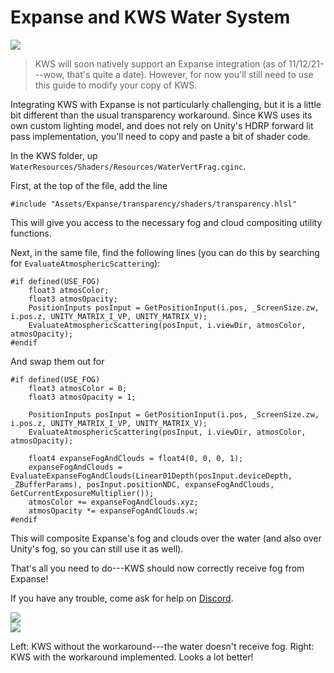 # Expanse and KWS Water System

<div class="img-block">
    <div class="img-row">
        <div class="img-col"><img src="img/kws/kws-workaround.png"/></div>
    </div>
</div>

> KWS will soon natively support an Expanse integration (as of 11/12/21---wow, that's quite a date). However, for now you'll still need to use this guide to modify your copy of KWS.

Integrating KWS with Expanse is not particularly challenging, but it is a little bit different than the usual transparency workaround. Since KWS uses its own custom lighting model, and does not rely on Unity's HDRP forward lit pass implementation, you'll need to copy and paste a bit of shader code.

In the KWS folder, up `WaterResources/Shaders/Resources/WaterVertFrag.cginc`. 

First, at the top of the file, add the line

```
#include "Assets/Expanse/transparency/shaders/transparency.hlsl"
```

This will give you access to the necessary fog and cloud compositing utility functions.

Next, in the same file, find the following lines (you can do this by searching for `EvaluateAtmosphericScattering`):

```
#if defined(USE_FOG)
    float3 atmosColor;
    float3 atmosOpacity;
    PositionInputs posInput = GetPositionInput(i.pos, _ScreenSize.zw, i.pos.z, UNITY_MATRIX_I_VP, UNITY_MATRIX_V);
    EvaluateAtmosphericScattering(posInput, i.viewDir, atmosColor, atmosOpacity);
#endif
```

And swap them out for 

```
#if defined(USE_FOG)
    float3 atmosColor = 0;
    float3 atmosOpacity = 1;

    PositionInputs posInput = GetPositionInput(i.pos, _ScreenSize.zw, i.pos.z, UNITY_MATRIX_I_VP, UNITY_MATRIX_V);
    EvaluateAtmosphericScattering(posInput, i.viewDir, atmosColor, atmosOpacity);

    float4 expanseFogAndClouds = float4(0, 0, 0, 1);
    expanseFogAndClouds = EvaluateExpanseFogAndClouds(Linear01Depth(posInput.deviceDepth, _ZBufferParams), posInput.positionNDC, expanseFogAndClouds, GetCurrentExposureMultiplier());
    atmosColor += expanseFogAndClouds.xyz;
    atmosOpacity *= expanseFogAndClouds.w;
#endif
```

This will composite Expanse's fog and clouds over the water (and also over Unity's fog, so you can still use it as well).

That's all you need to do---KWS should now correctly receive fog from Expanse!

If you have any trouble, come ask for help on [Discord](https://discord.gg/F3VQ2vJy9p).

<div class="img-block">
    <div class="img-row">
        <div class="img-col"><img src="img/kws/kws-no-workaround.png"/></div>
        <div class="img-col"><img src="img/kws/kws-workaround.png"/></div>
    </div>
    <p>Left: KWS without the workaround---the water doesn't receive fog. Right: KWS with the workaround implemented. Looks a lot better!</p>
</div>